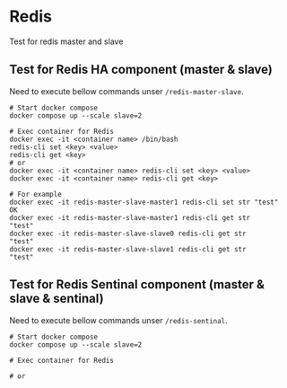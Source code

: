 # Redis
Test for redis master and slave

## Test for Redis HA component (master & slave)
Need to execute bellow commands unser `/redis-master-slave`.
```
# Start docker compose
docker compose up --scale slave=2

# Exec container for Redis
docker exec -it <container name> /bin/bash
redis-cli set <key> <value>
redis-cli get <key> 
# or
docker exec -it <container name> redis-cli set <key> <value>
docker exec -it <container name> redis-cli get <key> 

# For example
docker exec -it redis-master-slave-master1 redis-cli set str "test"
OK
docker exec -it redis-master-slave-master1 redis-cli get str
"test"
docker exec -it redis-master-slave-slave0 redis-cli get str
"test"
docker exec -it redis-master-slave-slave1 redis-cli get str
"test"
```

## Test for Redis Sentinal component (master & slave & sentinal)
Need to execute bellow commands unser `/redis-sentinal`.
```
# Start docker compose
docker compose up --scale slave=2

# Exec container for Redis

# or

```